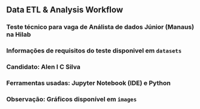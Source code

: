 ## Data ETL & Analysis Workflow
### Teste técnico para vaga de Análista de dados Júnior (Manaus) na Hilab
### Informações de requisitos do teste disponivel em `datasets`
### Candidato: Alen I C Silva
### Ferramentas usadas: Jupyter Notebook (IDE) e Python
### Observação: Gráficos disponível em `images`
